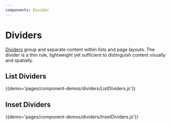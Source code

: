 ```yaml
---
components: Divider
---
```


# Dividers

[Dividers](https://material.google.com/components/dividers.html) group and separate content within lists and page layouts. The divider is a thin rule, lightweight yet sufficient to distinguish content visually and spatially.

## List Dividers

{{demo='pages/component-demos/dividers/ListDividers.js'}}

## Inset Dividers

{{demo='pages/component-demos/dividers/InsetDividers.js'}}
